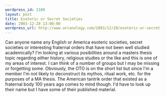 ```yaml
--- 
wordpress_id: 2100
layout: post
title: Esoteric or Secret Societies
date: 2003-12-28 13:00:00
wordpress_url: http://www.arcanology.com/2003/12/28/esoteric-or-secret-societies/
---
```

Can anyone name any English or America esoteric societies, secret societies or interesting fraternal orders that have not been well studied academically? I'm looking at various posibilities around a masters thesis topic regarding either history, religious studies or the like and this is one of my areas of interest. I can think of a number of groups but I may be missing or forgetting some. Obviously, the OTO is on the short list but since I'm a member I'm not likely to deconstruct its mythos, ritual work, etc. for the purposes of a MA thesis. The American tantrik order that existed as a fraternal body 100 years ago comes to mind though. I'd have to look up their name but I have some of their published material.